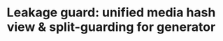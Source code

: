 ---
issue_id: "IBRIDA-020"
title: "Leakage guard: unified media hash view & split-guarding for generator"
status: "open"
priority: "normal"
plan: "anthophila_r2_integration"
phase: "Phase 4"
created: "2025-08-28T00:00:00Z"
updated: "2025-08-28T00:00:00Z"
tags: ["quality","leakage","hash","generator"]
blocked_by: ["IBRIDA-012","IBRIDA-006"]
blocks: ["IBRIDA-024"]
notes: "Create a view aggregating sha256 (and optional pHash) across iNat photos and media; expose to generator configs."
---
